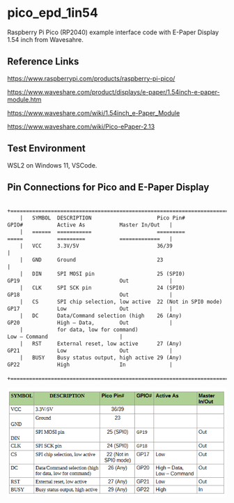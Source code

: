 # pico_epd_1in54
Raspberry Pi Pico (RP2040) example interface code with E-Paper Display 1.54 inch from Wavesahre.

## Reference Links
https://www.raspberrypi.com/products/raspberry-pi-pico/

https://www.waveshare.com/product/displays/e-paper/1.54inch-e-paper-module.htm

https://www.waveshare.com/wiki/1.54inch_e-Paper_Module

https://www.waveshare.com/wiki/Pico-ePaper-2.13


## Test Environment
WSL2 on Windows 11, VSCode.

## Pin Connections for Pico and E-Paper Display
```
	+=======================================================================================================================+
	|	SYMBOL	DESCRIPTION						Pico Pin#				GPIO#			Active As			Master In/Out	|
	|	======	===========						=========				=====			=========			=============	|
	|	VCC		3.3V/5V							36/39																		|
	|	GND		Ground							23																			|
	|	DIN		SPI MOSI pin					25 (SPI0)				GP19								Out				|
	|	CLK		SPI SCK pin						24 (SPI0)				GP18								Out				|
	|	CS		SPI chip selection, low active	22 (Not in SPI0 mode)	GP17			Low					Out				|
	|	DC		Data/Command selection (high	26 (Any)				GP20			High – Data,		Out				|
	|			for data, low for command)												Low – Command						|
	|	RST		External reset, low active		27 (Any)				GP21			Low					Out				|
	|	BUSY	Busy status output, high active	29 (Any)				GP22			High				In				|
	+=======================================================================================================================+
```
![Pin Connections](/PinLayout.png)

